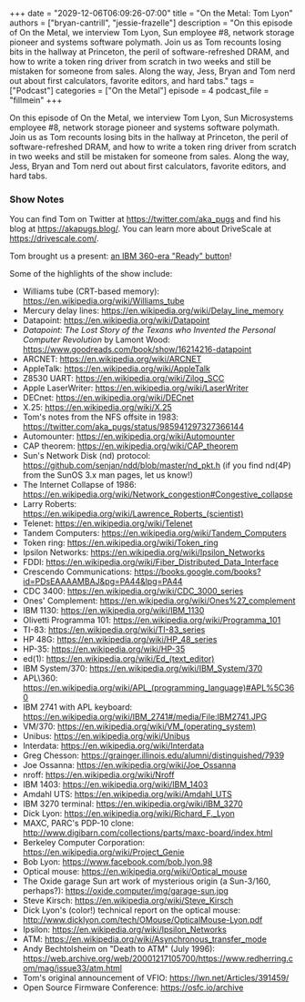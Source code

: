 +++
date = "2029-12-06T06:09:26-07:00"
title = "On the Metal: Tom Lyon"
authors = ["bryan-cantrill", "jessie-frazelle"]
description = "On this episode of On the Metal, we interview Tom Lyon, Sun employee #8, network storage pioneer and systems software polymath.  Join us as Tom recounts losing bits in the hallway at Princeton, the peril of software-refreshed DRAM, and how to write a token ring driver from scratch in two weeks and still be mistaken for someone from sales. Along the way, Jess, Bryan and Tom nerd out about first calculators, favorite editors, and hard tabs."
tags = ["Podcast"]
categories = ["On the Metal"]
episode = 4
podcast_file = "fillmein"
+++

On this episode of On the Metal, we interview Tom Lyon, Sun Microsystems
employee #8, network storage pioneer and systems software polymath.  Join us
as Tom recounts losing bits in the hallway at Princeton, the peril
of software-refreshed DRAM, and how to write a token ring driver from scratch
in two weeks and still be mistaken for someone from sales. Along the way, Jess,
Bryan and Tom nerd out about first calculators, favorite editors, and hard tabs.

### Show Notes

You can find Tom on Twitter at https://twitter.com/aka_pugs and find his
blog at https://akapugs.blog/.  You can learn more about DriveScale
at https://drivescale.com/.

Tom brought us a present: <a href="/img/ibm-360-ready.jpg">an IBM 360-era "Ready" button</a>!

Some of the highlights of the show include: 

- Williams tube (CRT-based memory): https://en.wikipedia.org/wiki/Williams_tube
- Mercury delay lines: https://en.wikipedia.org/wiki/Delay_line_memory
- Datapoint: https://en.wikipedia.org/wiki/Datapoint
- *Datapoint: The Lost Story of the Texans who Invented the Personal Computer
  Revolution* by Lamont Wood: https://www.goodreads.com/book/show/16214216-datapoint
- ARCNET: https://en.wikipedia.org/wiki/ARCNET
- AppleTalk: https://en.wikipedia.org/wiki/AppleTalk
- Z8530 UART: https://en.wikipedia.org/wiki/Zilog_SCC
- Apple LaserWriter: https://en.wikipedia.org/wiki/LaserWriter
- DECnet: https://en.wikipedia.org/wiki/DECnet
- X.25: https://en.wikipedia.org/wiki/X.25
- Tom's notes from the NFS offsite in 1983: https://twitter.com/aka_pugs/status/985941297327366144
- Automounter: https://en.wikipedia.org/wiki/Automounter
- CAP theorem: https://en.wikipedia.org/wiki/CAP_theorem
- Sun's Network Disk (nd) protocol: https://github.com/senjan/ndd/blob/master/nd_pkt.h (if you find nd(4P) from the SunOS 3.x man pages, let us know!)
- The Internet Collapse of 1986: https://en.wikipedia.org/wiki/Network_congestion#Congestive_collapse
- Larry Roberts: https://en.wikipedia.org/wiki/Lawrence_Roberts_(scientist)
- Telenet: https://en.wikipedia.org/wiki/Telenet
- Tandem Computers: https://en.wikipedia.org/wiki/Tandem_Computers
- Token ring: https://en.wikipedia.org/wiki/Token_ring
- Ipsilon Networks: https://en.wikipedia.org/wiki/Ipsilon_Networks
- FDDI: https://en.wikipedia.org/wiki/Fiber_Distributed_Data_Interface
- Crescendo Communications: https://books.google.com/books?id=PDsEAAAAMBAJ&pg=PA44&lpg=PA44
- CDC 3400: https://en.wikipedia.org/wiki/CDC_3000_series
- Ones' Complement: https://en.wikipedia.org/wiki/Ones%27_complement
- IBM 1130: https://en.wikipedia.org/wiki/IBM_1130
- Olivetti Programma 101: https://en.wikipedia.org/wiki/Programma_101
- TI-83: https://en.wikipedia.org/wiki/TI-83_series
- HP 48G: https://en.wikipedia.org/wiki/HP_48_series
- HP-35: https://en.wikipedia.org/wiki/HP-35
- ed(1): https://en.wikipedia.org/wiki/Ed_(text_editor)
- IBM System/370: https://en.wikipedia.org/wiki/IBM_System/370
- APL\360: https://en.wikipedia.org/wiki/APL_(programming_language)#APL%5C360
- IBM 2741 with APL keyboard: https://en.wikipedia.org/wiki/IBM_2741#/media/File:IBM2741.JPG
- VM/370: https://en.wikipedia.org/wiki/VM_(operating_system)
- Unibus: https://en.wikipedia.org/wiki/Unibus
- Interdata: https://en.wikipedia.org/wiki/Interdata
- Greg Chesson: https://grainger.illinois.edu/alumni/distinguished/7939
- Joe Ossanna: https://en.wikipedia.org/wiki/Joe_Ossanna
- nroff: https://en.wikipedia.org/wiki/Nroff
- IBM 1403: https://en.wikipedia.org/wiki/IBM_1403
- Amdahl UTS: https://en.wikipedia.org/wiki/Amdahl_UTS
- IBM 3270 terminal: https://en.wikipedia.org/wiki/IBM_3270
- Dick Lyon: https://en.wikipedia.org/wiki/Richard_F._Lyon
- MAXC, PARC's PDP-10 clone: http://www.digibarn.com/collections/parts/maxc-board/index.html
- Berkeley Computer Corporation: https://en.wikipedia.org/wiki/Project_Genie
- Bob Lyon: https://www.facebook.com/bob.lyon.98
- Optical mouse: https://en.wikipedia.org/wiki/Optical_mouse
- The Oxide garage Sun art work of mysterious origin (a Sun-3/160, perhaps?):  https://oxide.computer/img/garage-sun.jpg
- Steve Kirsch: https://en.wikipedia.org/wiki/Steve_Kirsch
- Dick Lyon's (color!) technical report on the optical mouse: http://www.dicklyon.com/tech/OMouse/OpticalMouse-Lyon.pdf
- Ipsilon: https://en.wikipedia.org/wiki/Ipsilon_Networks
- ATM: https://en.wikipedia.org/wiki/Asynchronous_transfer_mode
- Andy Bechtolsheim on "Death to ATM" (July 1996): https://web.archive.org/web/20001217105700/https://www.redherring.com/mag/issue33/atm.html
- Tom's original announcement of VFIO: https://lwn.net/Articles/391459/
- Open Source Firmware Conference: https://osfc.io/archive

